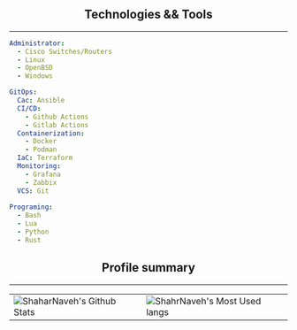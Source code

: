 <h2 align="center">Technologies && Tools</h2>

<hr>

```yaml
Administrator:
  - Cisco Switches/Routers
  - Linux
  - OpenBSD
  - Windows

GitOps:
  Cac: Ansible
  CI/CD:
    - Github Actions
    - Gitlab Actions
  Containerization:
    - Docker
    - Podman
  IaC: Terraform
  Monitoring:
    - Grafana
    - Zabbix
  VCS: Git
  
Programing:
  - Bash
  - Lua
  - Python
  - Rust
```

<h2 align="center">Profile summary</h2>
<hr>
<table style="width:100%">
    <tr>
        <td>
            <img alt="ShaharNaveh's Github Stats" src="https://github-readme-stats.vercel.app/api?username=ShaharNaveh&show_icons=true&hide_border=true"/>
        </td>
        <td>
            <img alt="ShahrNaveh's Most Used langs" src="https://github-readme-stats.vercel.app/api/top-langs/?username=ShaharNaveh" />
        </td>
    </tr>
</table>
